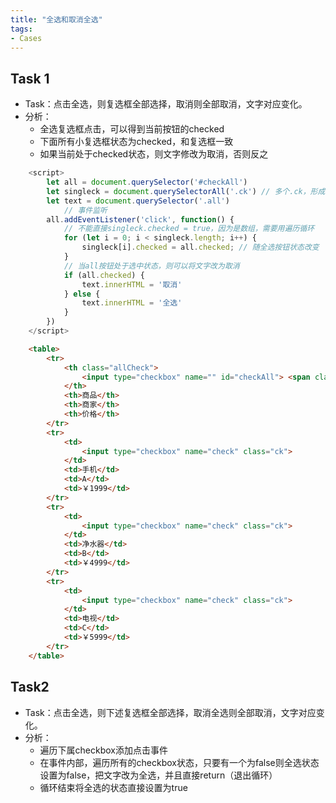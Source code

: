 ```yaml
---
title: "全选和取消全选"
tags: 
- Cases
---
```


## Task 1
- Task：点击全选，则复选框全部选择，取消则全部取消，文字对应变化。
- 分析：
	- 全选复选框点击，可以得到当前按钮的checked
	- 下面所有小复选框状态为checked，和复选框一致
	- 如果当前处于checked状态，则文字修改为取消，否则反之
```js
    <script>
        let all = document.querySelector('#checkAll')
        let singleck = document.querySelectorAll('.ck') // 多个.ck，形成一个伪数组
        let text = document.querySelector('.all')
            // 事件监听
        all.addEventListener('click', function() {
            // 不能直接singleck.checked = true，因为是数组，需要用遍历循环
            for (let i = 0; i < singleck.length; i++) {
                singleck[i].checked = all.checked; // 随全选按钮状态改变
            }
            // 当all按钮处于选中状态，则可以将文字改为取消
            if (all.checked) {
                text.innerHTML = '取消'
            } else {
                text.innerHTML = '全选'
            }
        })
    </script>
```

```html
    <table>
        <tr>
            <th class="allCheck">
                <input type="checkbox" name="" id="checkAll"> <span class="all">全选</span>
            </th>
            <th>商品</th>
            <th>商家</th>
            <th>价格</th>
        </tr>
        <tr>
            <td>
                <input type="checkbox" name="check" class="ck">
            </td>
            <td>手机</td>
            <td>A</td>
            <td>￥1999</td>
        </tr>
        <tr>
            <td>
                <input type="checkbox" name="check" class="ck">
            </td>
            <td>净水器</td>
            <td>B</td>
            <td>￥4999</td>
        </tr>
        <tr>
            <td>
                <input type="checkbox" name="check" class="ck">
            </td>
            <td>电视</td>
            <td>C</td>
            <td>￥5999</td>
        </tr>
    </table>
```

## Task2
- Task：点击全选，则下述复选框全部选择，取消全选则全部取消，文字对应变化。
- 分析：
	- 遍历下属checkbox添加点击事件
	- 在事件内部，遍历所有的checkbox状态，只要有一个为false则全选状态设置为false，把文字改为全选，并且直接return（退出循环）
	- 循环结束将全选的状态直接设置为true